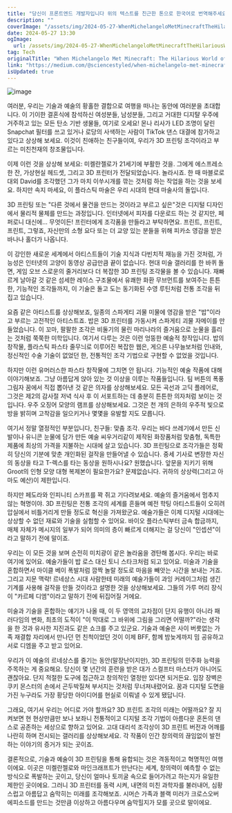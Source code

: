 ```yaml
---
title: "당신이 프론트엔드 개발자입니다 위의 텍스트를 친근한 톤으로 한국어로 번역해주세요 마인크래프트와 만나는 미켈란젤로 유쾌한 3D 프린트 조각 세계"
description: ""
coverImage: "/assets/img/2024-05-27-WhenMichelangeloMetMinecraftTheHilariousWorldof3DPrintedSculpture_0.png"
date: 2024-05-27 13:30
ogImage: 
  url: /assets/img/2024-05-27-WhenMichelangeloMetMinecraftTheHilariousWorldof3DPrintedSculpture_0.png
tag: Tech
originalTitle: "When Michelangelo Met Minecraft: The Hilarious World of 3D Printed Sculpture"
link: "https://medium.com/@sciencestyled/when-michelangelo-met-minecraft-the-hilarious-world-of-3d-printed-sculpture-ea7fd90d2613"
isUpdated: true
---
```






![image](/assets/img/2024-05-27-WhenMichelangeloMetMinecraftTheHilariousWorldof3DPrintedSculpture_0.png)

여러분, 우리는 기술과 예술의 황홀한 결합으로 여행을 떠나는 동안에 여러분을 초대합니다. 이 기이한 결혼식에 참석하신 여성분들, 남성분들, 그리고 거대한 디지턀 우주에 거주하고 있는 모든 탄소 기반 생물들, 여기로 오세요! 몬나 리사가 LED 조명이 달린 Snapchat 필터를 쓰고 있거나 로당의 사색하는 사람이 TikTok 댄스 대결에 참가하고 있다고 상상해 보세요. 이것이 친애하는 친구들이여, 우리가 3D 프린팅 조각이라고 부르는 미친천재의 창조물입니다.

이제 이런 것을 상상해 보세요: 미켈란젤로가 21세기에 부활한 것을. 그에게 에스프레소 한 잔, 가상현실 헤드셋, 그리고 3D 프린터가 전달되었습니다. 놀라시죠. 한 때 마블로로 대외 David를 조각했던 그가 마치 이쑤시개를 깎는 것처럼 하는 작업을 하는 것을 보세요. 하지만 속지 마세요, 이 플라스틱 마술은 우리 시대의 현대 마술사의 돌입니다.

3D 프린팅 또는 "다른 것에서 물건을 만드는 것이라고 부르고 싶은"것은 디지털 디자인에서 물리적 물체를 만드는 과정입니다. 인터넷에서 피자를 다운로드 하는 것 같지만, 페퍼로니 대신에... 무엇이든! 프린터에게 조각품을 만들라고 부탁하면요. 프린트, 프린트, 프린트, 그렇죠, 자신만의 소형 요다 또는 더 교양 있는 분들을 위해 피카소 영감을 받은 바나나 홀더가 나옵니다.

<div class="content-ad"></div>

이 강인한 새로운 세계에서 아티스트들이 기술 지식과 다빈치적 재능을 가진 것처럼, 가능성은 인터넷의 고양이 동영상 공급만큼 끝이 없습니다. 현대 미술 갤러리를 한 바퀴 돌면, 게임 오브 스로운의 줄거리보다 더 복잡한 3D 프린팅 조각물을 볼 수 있습니다. 재빠르게 날아갈 것 같은 섬세한 레이스 구조물에서 유쾌한 화환 무브먼트를 보여주는 튼튼한, 기능적인 조각들까지, 이 기술은 돌고 도는 동기화된 수영 루틴처럼 전통 조각을 뒤집고 있습니다.

요즘 같은 아티스트를 상상해보죠, 일종의 스파게티 괴물 미물에 영감을 받은 "밥"이라고 부르는 고전적인 아티스트죠. 밥은 3D 프린터를 가동시켜 스파게티 괴물 자메이를 만들었습니다. 이 꼬마, 팔팔한 조각은 비둘기의 물린 마리나라의 즐거움으로 눈물을 흘리는 것처럼 쭉쭉한 미학입니다. 여기서 다루는 것은 이런 엉뚱한 예술적 창작입니다. 밥의 창작물, 플라스틱 파스타 줄무늬로 이루어진 복잡한 웹은, 게으른 나무늘보처럼 인내와, 정신적인 수술 기술이 없었던 한, 전통적인 조각 기법으로 구현할 수 없었을 것입니다.

하지만 이런 유머러스한 파스타 창작물에 그치면 안 됩니다. 기능적인 예술 작품에 대해 이야기해보죠. 그냥 아름답게 앉아 있는 것 이상을 이루는 작품들입니다. 팀 버튼의 폭풍 그림자 꿈에서 직접 뽑아낸 것 같은 의자를 상상해보세요. 모든 곡선과 고딕 플레어로, 그것은 제2의 감사절 저녁 식사 후 이 서포트하는 데 충분히 튼튼한 의자처럼 보이는 것입니다. 우주 오징어 모양의 램프를 상상해보세요. 그것은 천 개의 은하의 우주적 빛으로 방을 밝히며 고착감을 일으키거나 몇몇을 유발할 지도 모릅니다.

여기서 정말 열정적인 부분입니다, 친구들: 맞춤 조각. 우리는 바다 쓰레기에서 만든 신발이나 유니콘 눈물에 담가 만든 예술 씨우거리같이 제작된 화장품처럼 맞춤형, 독특한 제품에 최상의 가격을 지불하는 시대에 살고 있습니다. 3D 프린팅으로 조각가들은 정확히 당신의 기분에 맞춘 개인화된 걸작을 만들어낼 수 있습니다. 중세 기사로 변장한 자신의 동상을 타고 T-렉스를 타는 동상을 원하시나요? 원했습니다. 앞문을 지키기 위해 Groot의 인형 모양 대형 복제본이 필요한가요? 문제없습니다. 귀하의 상상력(그리고 아마도 예산)이 제한입니다.

<div class="content-ad"></div>

하지만 페도라와 인피니티 스카프를 꽉 쥐고 기다려보세요. 예술의 즐거움에서 멈추지 않는 혁명이야. 3D 프린팅은 전통 조각의 세계를 흔들며 예전 학팅 아티스트들이 오히려 압실에서 비틀거리게 만들 정도로 혁신을 가져왔군요. 예술가들은 이제 디지털 시대에는 상상할 수 없던 재료와 기술을 실험할 수 있어요. 바이오 플라스틱부터 금속 합금까지, 매체 자체가 메시지의 일부가 되어 의미의 층이 빠르게 더해지는 걸 당신이 "인셉션"이라고 말하기 전에 말이죠.

우리는 이 모든 것을 보며 순전히 미치광이 같은 놀라움을 경탄해 봅시다. 우리는 바로 여기에 있어요. 예술가들이 밥 로스 대신 토니 스타크처럼 되고 있어요. 미술과 기술을 혼합하면서 마이클 베이 폭발처럼 깜짝 놀랄 정도로 마음을 빼앗는 시간을 보내는 거죠. 그리고 지문 맥락! 르네상스 시대 사람한테 미래의 예술가들이 과잉 커레이그처럼 생긴 기계를 사용해 걸작을 만들 것이라고 설명한 것을 상상해보세요. 그들의 가루 머리 장식이 "카르페 디엠"이라고 말하기 전에 뒤집어질 거에요.

미술과 기술을 혼합하는 얘기가 나올 때, 이 두 영역의 교차점이 단지 유행이 아니라 패러다임의 변화, 최초의 도적이 "이 막대로 그 바위에 그림을 그리면 어떨까?"라는 생각을 한 것과 유사한 지진과도 같은 쇼크를 주고 있군요. 기술과 예술은 사이 버릇없는 가족 재결합 자리에서 만나던 먼 친척이었던 것이 이제 BFF, 함께 밤늦게까지 밈 공유하고 서로 디엠을 주고 받고 있어요.

우리가 이 예술의 르네상스를 즐기는 동안(말장난이지만), 3D 프린팅의 민주화 능력을 주목하는 게 중요해요. 당신이 몇 년간의 훈련을 받은 대가 스컬프터 마스터가 아니어도 괜찮아요. 단지 적절한 도구에 접근하고 창의적인 열정만 있다면 되거든요. 입장 장벽은 쿠키 몬스터의 손에서 곤두박질쳐 부서지는 것처럼 무너져내렸어요. 꿈과 디지털 도면을 가진 누구라도 가장 황당한 아이디어를 현실로 이뤄낼 수 있게 됐답니다.

<div class="content-ad"></div>

그래요, 여기서 우리는 어디로 가야 할까요? 3D 프린트 조각의 미래는 어떨까요? 잘 지켜보면 현 현상만큼만 보나 보좌니 전통적이고 디지털 조각 기법이 아름다운 혼돈의 댄스로 공존하는 세상으로 향하고 있어요. 고대 대리석 조각상이 3D 프린트 버전과 어깨를 나란히 하며 전시되는 갤러리를 상상해보세요. 각 작품이 인간 창의력의 끊임없이 발전하는 이야기의 증거가 되는 곳이죠.

결론적으로, 기술과 예술이 3D 프린팅을 통해 융합되는 것은 격동적이고 혁명적인 여행이에요. 이곳은 미켈란젤로와 마인크래프트가 만난다는 세계, 창의력이 예측할 수 없는 방식으로 폭발하는 곳이고, 당신이 얼마나 토끼굴 속으로 들어가려고 하는지가 유일한 제한인 곳이에요. 그러니 3D 프린터를 동력 시켜, 내면의 미친 과학자를 불러내어, 심황스럽고 아름답고 숨막히는 미래를 조각해보죠. 시머슨 가족과 블랙 미러가 크로스오버 에피소드를 만드는 것만큼 이상하고 아름다우며 숨막힐지가 모를 곳으로 말이에요.